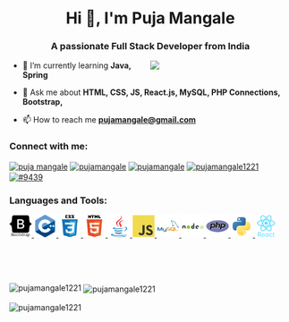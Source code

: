 
<h1 align="center">Hi 👋, I'm Puja Mangale</h1>
<h3 align="center">A passionate Full Stack Developer from India</h3>
<img align="right" width="50%" src="https://cdn.dribbble.com/users/2646423/screenshots/5507196/computer.gif">


- 🌱 I’m currently learning **Java, Spring**

- 💬 Ask me about **HTML, CSS, JS, React.js, MySQL, PHP Connections, Bootstrap,**

- 📫 How to reach me **pujamangale@gmail.com**

<h3 align="left">Connect with me:</h3>
<p align="left">
<a href="[https://linkedin.com/in/Puja Mangale](https://www.linkedin.com/in/puja-mangale-aa0b58214)" target="blank"><img align="center" src="https://raw.githubusercontent.com/rahuldkjain/github-profile-readme-generator/master/src/images/icons/Social/linked-in-alt.svg" alt="puja mangale" height="30" width="40" /></a>
<a href="https://www.codechef.com/users/pujamangale" target="blank"><img align="center" src="https://cdn.jsdelivr.net/npm/simple-icons@3.1.0/icons/codechef.svg" alt="pujamangale" height="30" width="40" /></a>
<a href="https://www.hackerrank.com/pujamangale" target="blank"><img align="center" src="https://raw.githubusercontent.com/rahuldkjain/github-profile-readme-generator/master/src/images/icons/Social/hackerrank.svg" alt="pujamangale" height="30" width="40" /></a>
<a href="https://www.leetcode.com/pujamangale1221" target="blank"><img align="center" src="https://raw.githubusercontent.com/rahuldkjain/github-profile-readme-generator/master/src/images/icons/Social/leet-code.svg" alt="pujamangale1221" height="30" width="40" /></a>
<a href="https://discord.gg/#9439" target="blank"><img align="center" src="https://raw.githubusercontent.com/rahuldkjain/github-profile-readme-generator/master/src/images/icons/Social/discord.svg" alt="#9439" height="30" width="40" /></a>
</p>

<h3 align="left">Languages and Tools:</h3>
<p align="left"> <a href="https://getbootstrap.com" target="_blank" rel="noreferrer"> <img src="https://raw.githubusercontent.com/devicons/devicon/master/icons/bootstrap/bootstrap-plain-wordmark.svg" alt="bootstrap" width="40" height="40"/> </a> <a href="https://www.w3schools.com/cpp/" target="_blank" rel="noreferrer"> <img src="https://raw.githubusercontent.com/devicons/devicon/master/icons/cplusplus/cplusplus-original.svg" alt="cplusplus" width="40" height="40"/> </a> <a href="https://www.w3schools.com/css/" target="_blank" rel="noreferrer"> <img src="https://raw.githubusercontent.com/devicons/devicon/master/icons/css3/css3-original-wordmark.svg" alt="css3" width="40" height="40"/> </a> <a href="https://www.w3.org/html/" target="_blank" rel="noreferrer"> <img src="https://raw.githubusercontent.com/devicons/devicon/master/icons/html5/html5-original-wordmark.svg" alt="html5" width="40" height="40"/> </a> <a href="https://www.java.com" target="_blank" rel="noreferrer"> <img src="https://raw.githubusercontent.com/devicons/devicon/master/icons/java/java-original.svg" alt="java" width="40" height="40"/> </a> <a href="https://developer.mozilla.org/en-US/docs/Web/JavaScript" target="_blank" rel="noreferrer"> <img src="https://raw.githubusercontent.com/devicons/devicon/master/icons/javascript/javascript-original.svg" alt="javascript" width="40" height="40"/> </a> <a href="https://www.mysql.com/" target="_blank" rel="noreferrer"> <img src="https://raw.githubusercontent.com/devicons/devicon/master/icons/mysql/mysql-original-wordmark.svg" alt="mysql" width="40" height="40"/> </a> <a href="https://nodejs.org" target="_blank" rel="noreferrer"> <img src="https://raw.githubusercontent.com/devicons/devicon/master/icons/nodejs/nodejs-original-wordmark.svg" alt="nodejs" width="40" height="40"/> </a> <a href="https://www.php.net" target="_blank" rel="noreferrer"> <img src="https://raw.githubusercontent.com/devicons/devicon/master/icons/php/php-original.svg" alt="php" width="40" height="40"/> </a> <a href="https://www.python.org" target="_blank" rel="noreferrer"> <img src="https://raw.githubusercontent.com/devicons/devicon/master/icons/python/python-original.svg" alt="python" width="40" height="40"/> </a> <a href="https://reactjs.org/" target="_blank" rel="noreferrer"> <img src="https://raw.githubusercontent.com/devicons/devicon/master/icons/react/react-original-wordmark.svg" alt="react" width="40" height="40"/> </a> </p>
<br>
<br>
<br>
<p><img align="left" src="https://github-readme-stats.vercel.app/api/top-langs?username=pujamangale1221&show_icons=true&locale=en&layout=compact" alt="pujamangale1221" /></p>

<p>&nbsp;<img align="center" src="https://github-readme-stats.vercel.app/api?username=pujamangale1221&show_icons=true&locale=en" alt="pujamangale1221" /></p>

<p><img align="center" src="https://github-readme-streak-stats.herokuapp.com/?user=pujamangale1221&" alt="pujamangale1221" /></p>
